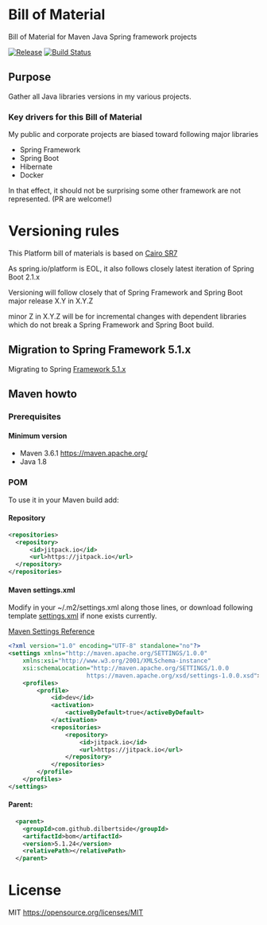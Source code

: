 # Bill of Material

Bill of Material for Maven Java Spring framework projects

[![Release](https://jitpack.io/v/dilbertside/bom.svg)](https://jitpack.io/#dilbertside/bom)
[![Build Status](https://travis-ci.org/dilbertside/bom.svg)](https://travis-ci.org/dilbertside/bom)

## Purpose

Gather all Java libraries versions in my various projects.

### Key drivers for this Bill of Material

My public and corporate projects are biased toward following major libraries 

* Spring Framework
* Spring Boot
* Hibernate
* Docker

In that effect, it should not be surprising some other framework are not represented. (PR are welcome!)

# Versioning rules

This Platform bill of materials is based on [Cairo SR7](https://docs.spring.io/platform/docs/Cairo-SR7/reference/htmlsingle/)

As spring.io/platform is EOL, it also follows closely latest iteration of Spring Boot 2.1.x

Versioning will follow closely that of Spring Framework and Spring Boot major release X.Y in X.Y.Z

minor Z in X.Y.Z will be for incremental changes with dependent libraries which do not break a Spring Framework and Spring Boot build. 

## Migration to Spring Framework 5.1.x

Migrating to Spring [Framework 5.1.x](https://github.com/spring-projects/spring-framework/wiki/Migrating-to-Spring-Framework-5.1)


## Maven howto

### Prerequisites

#### Minimum version

* Maven 3.6.1 https://maven.apache.org/
* Java 1.8

### POM

To use it in your Maven build add:

#### Repository

```xml
<repositories>
  <repository>
      <id>jitpack.io</id>
      <url>https://jitpack.io</url>
  </repository>
</repositories>
```

#### Maven settings.xml

Modify in your ~/.m2/settings.xml along those lines, or download following template [settings.xml](resources/settings.xml) if none exists currently.

[Maven Settings Reference](https://maven.apache.org/settings.html#Repositories)


```xml
<?xml version="1.0" encoding="UTF-8" standalone="no"?>
<settings xmlns="http://maven.apache.org/SETTINGS/1.0.0"
	xmlns:xsi="http://www.w3.org/2001/XMLSchema-instance"
	xsi:schemaLocation="http://maven.apache.org/SETTINGS/1.0.0
                      https://maven.apache.org/xsd/settings-1.0.0.xsd">
	<profiles>
		<profile>
			<id>dev</id>
			<activation>
				<activeByDefault>true</activeByDefault>
			</activation>
			<repositories>
				<repository>
					<id>jitpack.io</id>
					<url>https://jitpack.io</url>
				</repository>
			</repositories>
		</profile>
	</profiles>
</settings>

```
#### Parent:


```xml
  <parent>
    <groupId>com.github.dilbertside</groupId>
    <artifactId>bom</artifactId>
    <version>5.1.24</version>
    <relativePath></relativePath>
  </parent>
```

# License

MIT https://opensource.org/licenses/MIT

